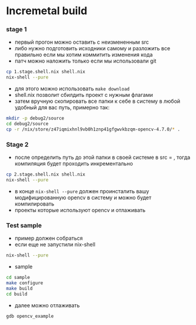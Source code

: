 # Incremetal build

### stage 1

- первый прогон можно оставить с неизмененным src 
- либо нужно подготовить исходники самому и разложить все правильно если мы хотим коммитить изменения кода
- патч можно наложить только если мы использовали git

```bash
cp 1.stage.shell.nix shell.nix
nix-shell --pure
```

- для этого можно использовать `make download`
- shell.nix позволит сбилдить проект с нужным флагами 
- затем вручную скопировать все папки к себе в систему в любой удобный для вас путь, примерно так:

```bash
mkdir -p debug2/source
cd debug2/source
cp -r /nix/store/z47iqmixhnl9vb0h1znp41gfgwvkbzqm-opencv-4.7.0/* .
```

### Stage 2

- после определить путь до этой папки в своей системе в src = , тогда компиляция будет проходить инкрементально

```bash
cp 2.stage.shell.nix shell.nix
nix-shell --pure
```

- в конце `nix-shell --pure` должен проинсталить вашу модифицированную opencv в систему и можно будет компилировать
- проекты которые используют opencv и отлаживать

### Test sample

- пример должен собраться
- если еще не запустили nix-shell

```bash
nix-shell --pure
```
- sample

```bash
cd sample
make configure
make build
cd build
```
- далее можно отлаживать 

```
gdb opencv_example
```
